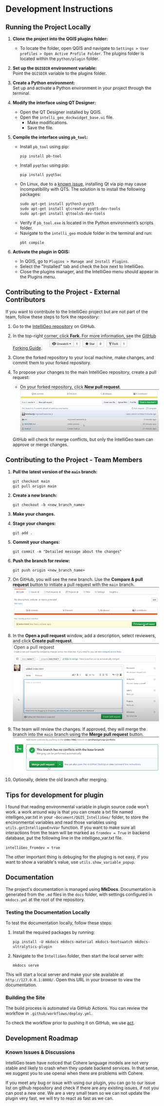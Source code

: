 # Development Instructions

## Running the Project Locally

1. **Clone the project into the QGIS plugins folder:**
    - To locate the folder, open QGIS and navigate to `Settings > User profiles > Open Active Profile Folder`. The plugins folder is located within the `python/plugin` folder.

2. **Set up the `QGISDIR` environment variable:**  
   Point the `QGISDIR` variable to the plugins folder.

3. **Create a Python environment:**  
   Set up and activate a Python environment in your project through the terminal.

4. **Modify the interface using QT Designer:**
    - Open the QT Designer installed by QGIS.
    - Open the `intelli_geo_dockwidget_base.ui` file.
        - Make modifications.
        - Save the file.

5. **Compile the interface using `pb_tool`:**
    - Install `pb_tool` using pip:
        ```
        pip install pb-tool
        ```
    - Install `pyqt5ac` using pip:
        ```
        pip install pyqt5ac
        ```
    - On Linux, due to a [known issue](https://github.com/qgis/QGIS/issues/48368#issuecomment-1293898268), installing Qt via pip may cause incompatibility with QT5. The solution is to install the following packages:
        ```
        sudo apt-get install python3-pyqt5
        sudo apt-get install qtcreator pyqt5-dev-tools
        sudo apt-get install qttools5-dev-tools
        ```
    - Verify if `pb_tool.exe` is located in the Python environment’s scripts folder.
    - Navigate to the `intelli_geo` module folder in the terminal and run:
        ```
        pbt compile
        ```

6. **Activate the plugin in QGIS:**
    - In QGIS, go to `Plugins > Manage and Install Plugins`.
    - Select the "Installed" tab and check the box next to IntelliGeo.
    - Close the plugins manager, and the IntelliGeo menu should appear in the Plugins menu.

## Contributing to the Project - External Contributors

If you want to contribute to the IntelliGeo project but are not part of the team, follow these steps to fork the repository:

1. Go to the [IntelliGeo repository](https://github.com/MahdiFarnaghi/intelli_geo) on GitHub.

2. In the top-right corner, click **Fork**. For more information, see the [GitHub Forking Guide](https://docs.github.com/en/pull-requests/collaborating-with-pull-requests/working-with-forks/fork-a-repo).
   ![Fork](img/fork.png "Fork")

3. Clone the forked repository to your local machine, make changes, and commit them to your forked repository.

4. To propose your changes to the main IntelliGeo repository, create a pull request:
    - On your forked repository, click **New pull request**.
    ![New pull request](img/new_pull_request.png "New pull request")

    GitHub will check for merge conflicts, but only the IntelliGeo team can approve or merge changes.

## Contributing to the Project - Team Members

1. **Pull the latest version of the `main` branch:**
    ```
    git checkout main
    git pull origin main
    ```

2. **Create a new branch:**
    ```
    git checkout -b <new_branch_name>
    ```

3. **Make your changes.**

4. **Stage your changes:**
    ```
    git add .
    ```

5. **Commit your changes:**
    ```
    git commit -m "Detailed message about the changes"
    ```

6. **Push the branch for review:**
    ```
    git push origin <new_branch_name>
    ```

7. On GitHub, you will see the new branch. Use the **Compare & pull request** button to initiate a pull request with the `main` branch.
   ![Compare and Pull Request Button](img/compare_and_pull_request.png "Compare and Pull Request Button")

8. In the **Open a pull request** window, add a description, select reviewers, and click **Create pull request**.
   ![Open a pull request window](img/open_pull_request.png "Open a pull request window")

9. The team will review the changes. If approved, they will merge the branch into the `main` branch using the **Merge pull request** button.
   ![Merge pull request button](img/merge_pull_request.png "Merge pull request button")

10. Optionally, delete the old branch after merging.


## Tips for development for plugin

I found that reading environmental variable in plugin source code won't work. a work around way is that you can create a txt file named intelligeo_var.txt in your `~Document/QGIS_IntelliGeo/` folder, to store the encironmental variables and read those variables using `utils.getIntelligeoEnvVar` function. If you want to make sure all interactions from the team will be marked as `fromdev = True` in backend database, put the following line in the intelligeo_var.txt file.

`intelliGeo_fromdev = true`

The other important thing is debuging for the pluging is not easy, if you want to show a variable's value, use `utils.show_variable_popup`.


## Documentation

The project's documentation is managed using **MkDocs**. Documentation is generated from the `.md` files in the `docs` folder, with settings configured in `mkdocs.yml` at the root of the repository.

### Testing the Documentation Locally

To test the documentation locally, follow these steps:

1. Install the required packages by running:
   ```
   pip install -U mkdocs mkdocs-material mkdocs-bootswatch mkdocs-ultralytics-plugin
   ```

2. Navigate to the `IntelliGeo` folder, then start the local server with:
   ```
   mkdocs serve
   ```

This will start a local server and make your site available at `http://127.0.0.1:8000/`. Open this URL in your browser to view the documentation.

### Building the Site

The build process is automated via GitHub Actions. You can review the workflow in `.github/workflows/deploy.yml`.

To check the workflow prior to pushing it on GitHub, we use [act](https://nektosact.com/introduction.html#introduction).

## Development Roadmap

### Known Issues & Discussions

IntelliGeo team have noticed that Cohere language models are not very stable and likely to crash when they update backend services. In that sense, we suggest you to use openai when there are problems with Cohere.

If you meet any bug or issue with using our plugin, you can go to our issue list on github repository and check if there are any existing issues, if not you can post a new one. We are a very small team so we can not update the plugin very fast, we will try to react as fast as we can.
